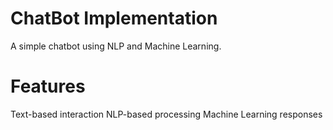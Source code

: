 # ChatBot Implementation
A simple chatbot using NLP and Machine Learning.

# Features
Text-based interaction
NLP-based processing
Machine Learning responses
